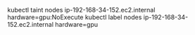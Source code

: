 kubectl taint nodes ip-192-168-34-152.ec2.internal hardware=gpu:NoExecute
kubectl label nodes ip-192-168-34-152.ec2.internal hardware=gpu